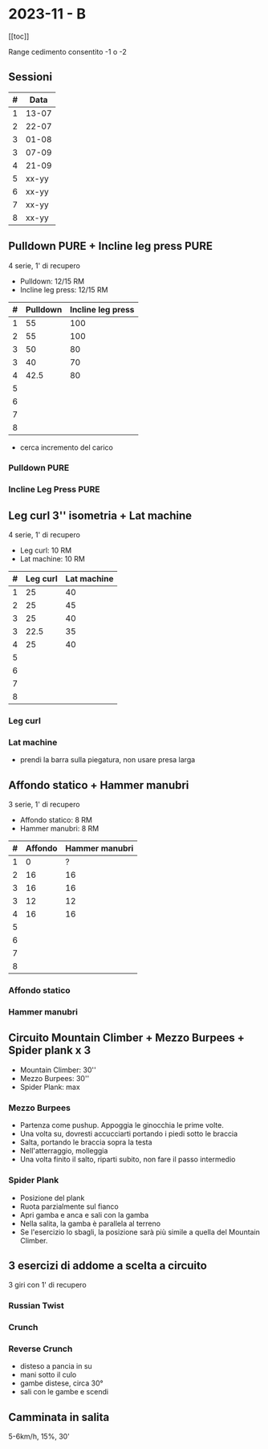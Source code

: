 # 2023-11 - B

[[toc]]

Range cedimento consentito -1 o -2

## Sessioni

| #   | Data  |
| --- | ----- |
| 1   | 13-07 |
| 2   | 22-07 |
| 3   | 01-08 |
| 3   | 07-09 |
| 4   | 21-09 |
| 5   | xx-yy |
| 6   | xx-yy |
| 7   | xx-yy |
| 8   | xx-yy |

## Pulldown PURE + Incline leg press PURE

4 serie, 1' di recupero

- Pulldown: 12/15 RM
- Incline leg press: 12/15 RM

| #   | Pulldown | Incline leg press |
| --- | -------- | ----------------- |
| 1   | 55       | 100               |
| 2   | 55       | 100               |
| 3   | 50       | 80                |
| 3   | 40       | 70                |
| 4   | 42.5     | 80                |
| 5   |          |                   |
| 6   |          |                   |
| 7   |          |                   |
| 8   |          |                   |

- cerca incremento del carico

### Pulldown PURE

### Incline Leg Press PURE

## Leg curl 3'' isometria + Lat machine

4 serie, 1' di recupero

- Leg curl: 10 RM
- Lat machine: 10 RM

| #   | Leg curl | Lat machine |
| --- | -------- | ----------- |
| 1   | 25       | 40          |
| 2   | 25       | 45          |
| 3   | 25       | 40          |
| 3   | 22.5     | 35          |
| 4   | 25       | 40          |
| 5   |          |             |
| 6   |          |             |
| 7   |          |             |
| 8   |          |             |

### Leg curl

### Lat machine

- prendi la barra sulla piegatura, non usare presa larga

## Affondo statico + Hammer manubri

3 serie, 1' di recupero

- Affondo statico: 8 RM
- Hammer manubri: 8 RM

| #   | Affondo | Hammer manubri |
| --- | ------- | -------------- |
| 1   | 0       | ?              |
| 2   | 16      | 16             |
| 3   | 16      | 16             |
| 3   | 12      | 12             |
| 4   | 16      | 16             |
| 5   |         |                |
| 6   |         |                |
| 7   |         |                |
| 8   |         |                |

### Affondo statico

### Hammer manubri

## Circuito Mountain Climber + Mezzo Burpees + Spider plank x 3

- Mountain Climber: 30''
- Mezzo Burpees: 30''
- Spider Plank: max

### Mezzo Burpees

- Partenza come pushup. Appoggia le ginocchia le prime volte.
- Una volta su, dovresti accucciarti portando i piedi sotto le braccia
- Salta, portando le braccia sopra la testa
- Nell'atterraggio, molleggia
- Una volta finito il salto, riparti subito, non fare il passo intermedio

### Spider Plank

- Posizione del plank
- Ruota parzialmente sul fianco
- Apri gamba e anca e sali con la gamba
- Nella salita, la gamba è parallela al terreno
- Se l'esercizio lo sbagli, la posizione sarà più simile a quella del Mountain Climber.

## 3 esercizi di addome a scelta a circuito

3 giri con 1' di recupero

### Russian Twist

### Crunch

### Reverse Crunch

- disteso a pancia in su
- mani sotto il culo
- gambe distese, circa 30°
- sali con le gambe e scendi

## Camminata in salita

5-6km/h, 15%, 30'
